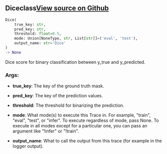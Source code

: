 ## Dice<span class="tag">class</span><a class="sourcelink" href=https://github.com/fastestimator/fastestimator/blob/r1.0/fastestimator/trace/metric/dice.py/#L24-L71>View source on Github</a>
```python
Dice(
	true_key: str,
	pred_key: str,
	threshold: float=0.5,
	mode: Union[NoneType, str, List[str]]=('eval', 'test'),
	output_name: str='Dice'
)
-> None
```
Dice score for binary classification between y_true and y_predicted.


<h3>Args:</h3>


* **true_key**: The key of the ground truth mask.

* **pred_key**: The key of the prediction values.

* **threshold**: The threshold for binarizing the prediction.

* **mode**: What mode(s) to execute this Trace in. For example, "train", "eval", "test", or "infer". To execute regardless of mode, pass None. To execute in all modes except for a particular one, you can pass an argument like "!infer" or "!train".

* **output_name**: What to call the output from this trace (for example in the logger output).

